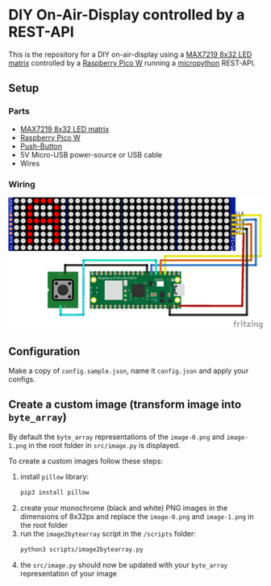 # DIY On-Air-Display controlled by a REST-API

This is the repository for a DIY on-air-display using a [MAX7219 8x32 LED matrix](https://www.amazon.de/Youmile-Control-LED-Anzeigemodul-Arduino-Raspberry/dp/B099F2MN15) controlled by a [Raspberry Pico W](https://www.raspberrypi.com/products/raspberry-pi-pico/) running a [micropython](https://micropython.org/) REST-API.

## Setup

### Parts

* [MAX7219 8x32 LED matrix]((https://www.amazon.de/Youmile-Control-LED-Anzeigemodul-Arduino-Raspberry/dp/B099F2MN15))
* [Raspberry Pico W]((https://www.raspberrypi.com/products/raspberry-pi-pico/))
* [Push-Button](https://www.amazon.de/DAOKAI-Momentary-Miniature-Electronic-Components/dp/B09WVFHMSV)
* 5V Micro-USB power-source or USB cable
* Wires

### Wiring

![wirechart](./fritzing/rpi-pico-onair-bulb_bb.png)

## Configuration

Make a copy of `config.sample.json`, name it `config.json` and apply your configs.

## Create a custom image (transform image into `byte_array`)

By default the `byte_array` representations of the `image-0.png` and `image-1.png` in the root folder in `src/image.py` is displayed.

To create a custom images follow these steps:

1. install `pillow` library:
   ```bash
   pip3 install pillow
   ```
1. create your monochrome (black and white) PNG images in the dimensions of 8x32px and replace the `image-0.png` and `image-1.png` in the root folder
1. run the `image2bytearray` script in the `/scripts` folder:
   ```bash
   python3 scripts/image2bytearray.py
   ```
1. the `src/image.py` should now be updated with your `byte_array` representation of your image